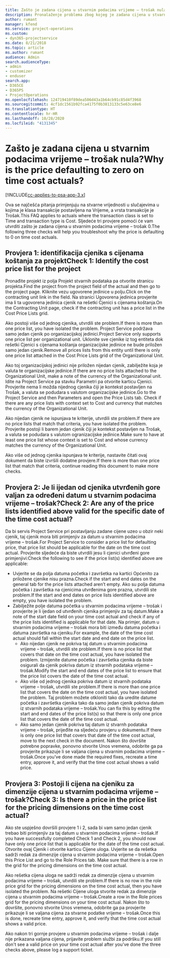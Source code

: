 ```yaml
---
title: Zašto je zadana cijena u stvarnim podacima vrijeme – trošak nula?
description: Pronalaženje problema zbog kojeg je zadana cijena u stvarnim podacima vrijeme – trošak 0.
author: rumant
manager: kfend
ms.service: project-operations
ms.custom:
- dyn365-projectservice
ms.date: 8/21/2018
ms.topic: article
ms.author: rumant
audience: Admin
search.audienceType:
- admin
- customizer
- enduser
search.app:
- D365CE
- D365PS
- ProjectOperations
ms.openlocfilehash: 124719410f89dea506d43a1b64cb91c85d4f3968
ms.sourcegitcommit: 4cf1dc1561b92fca4175f0b3813133c5e63ce8e6
ms.translationtype: HT
ms.contentlocale: hr-HR
ms.lasthandoff: 10/28/2020
ms.locfileid: "4131345"
---
```

# <a name="why-is-the-price-defaulting-to-zero-on-time-cost-actuals"></a><span data-ttu-id="6cb92-103">Zašto je zadana cijena u stvarnim podacima vrijeme – trošak nula?</span><span class="sxs-lookup"><span data-stu-id="6cb92-103">Why is the price defaulting to zero on time cost actuals?</span></span>

[!INCLUDE[cc-applies-to-psa-app-3.x](../includes/cc-applies-to-psa-app-3x.md)]

<span data-ttu-id="6cb92-104">Ova se najčešća pitanja primjenjuju na stvarne vrijednosti u slučajevima u kojima je klasa transakcije postavljena na Vrijeme, a vrsta transakcije je Trošak.</span><span class="sxs-lookup"><span data-stu-id="6cb92-104">This FAQ applies to actuals where the transaction class is set to Time and transaction type is Cost.</span></span> <span data-ttu-id="6cb92-105">Sljedeće tri provjere pomoći će vam utvrditi zašto je zadana cijena u stvarnim podacima vrijeme – trošak 0.</span><span class="sxs-lookup"><span data-stu-id="6cb92-105">The following three checks will help you troubleshoot why the price is defaulting to 0 on time cost actuals.</span></span>
 
## <a name="check-1-identify-the-cost-price-list-for-the-project"></a><span data-ttu-id="6cb92-106">Provjera 1: identifikacija cjenika s cijenama koštanja za projekt</span><span class="sxs-lookup"><span data-stu-id="6cb92-106">Check 1: Identify the cost price list for the project</span></span>

<span data-ttu-id="6cb92-107">Pronađite projekt iz polja Projekt stvarnih podataka pa otvorite stranicu projekta.</span><span class="sxs-lookup"><span data-stu-id="6cb92-107">Find the project from the project field of the actual and then go to the project page.</span></span> <span data-ttu-id="6cb92-108">Kliknite vezu ugovorene jedinice u polju.</span><span class="sxs-lookup"><span data-stu-id="6cb92-108">Click on the contracting unit link in the field.</span></span> <span data-ttu-id="6cb92-109">Na stranici Ugovorena jedinica provjerite ima li ta ugovorena jedinica cjenik na rešetki Cjenici s cijenama koštanja.</span><span class="sxs-lookup"><span data-stu-id="6cb92-109">On the Contracting Unit page, check if the contracting unit has a price list in the Cost Price Lists grid.</span></span>

<span data-ttu-id="6cb92-110">Ako postoji više od jednog cjenika, utvrdili ste problem.</span><span class="sxs-lookup"><span data-stu-id="6cb92-110">If there is more than one price list, you have isolated the problem.</span></span> <span data-ttu-id="6cb92-111">Project Service podržava samo jedan cjenik po organizacijskoj jedinici.</span><span class="sxs-lookup"><span data-stu-id="6cb92-111">Project Service only supports one price list per organizational unit.</span></span> <span data-ttu-id="6cb92-112">Uklonite sve cjenike iz tog entiteta dok rešetki Cjenici s cijenama koštanja organizacijske jedinice ne bude priložen samo jedan cjenik.</span><span class="sxs-lookup"><span data-stu-id="6cb92-112">Remove all prices lists from this entity until there is only one price list attached in the Cost Price Lists grid of the Organizational Unit.</span></span>

<span data-ttu-id="6cb92-113">Ako toj organizacijskoj jedinici nije priložen nijedan cjenik, zabilježite koja je valuta te organizacijske jedinice.</span><span class="sxs-lookup"><span data-stu-id="6cb92-113">If there are no price lists attached to the Organizational Unit, make a note of the currency of the Organizational unit.</span></span> <span data-ttu-id="6cb92-114">Idite na Project Service pa stavku Parametri pa otvorite karticu Cjenici. Provjerite nema li možda nijednog cjenika čiji je kontekst postavljen na Trošak, a valuta se podudara s valutom organizacijske jedinice.</span><span class="sxs-lookup"><span data-stu-id="6cb92-114">Go to the Project Service and then Parameters and open the Price Lists tab. Check if there are any price lists with context set to Cost and currency that matches the currency of the Organizational Unit.</span></span>
 
<span data-ttu-id="6cb92-115">Ako nijedan cjenik ne ispunjava te kriterije, utvrdili ste problem.</span><span class="sxs-lookup"><span data-stu-id="6cb92-115">If there are no price lists that match that criteria, you have isolated the problem.</span></span> <span data-ttu-id="6cb92-116">Provjerite postoji li barem jedan cjenik čiji je kontekst postavljen na Trošak, a valuta se podudara s valutom ogranizacijske jedinice.</span><span class="sxs-lookup"><span data-stu-id="6cb92-116">Make sure to have at least one price list whose context is set to Cost and whose currency matches the currency of the Organizational Unit.</span></span>

<span data-ttu-id="6cb92-117">Ako više od jednog cjenika ispunjava te kriterije, nastavite čitati ovaj dokument da biste izvršili dodatne provjere.</span><span class="sxs-lookup"><span data-stu-id="6cb92-117">If there is more than one price list that match that criteria, continue reading this document to make more checks.</span></span>

## <a name="check-2-are-any-of-the-price-lists-identified-above-valid-for-the-specific-date-of-the-time-cost-actual"></a><span data-ttu-id="6cb92-118">Provjera 2: Je li ijedan od cjenika utvrđenih gore valjan za određeni datum u stvarnim podacima vrijeme – trošak?</span><span class="sxs-lookup"><span data-stu-id="6cb92-118">Check 2: Are any of the price lists identified above valid for the specific date of the time cost actual?</span></span>

<span data-ttu-id="6cb92-119">Da bi servis Project Service pri postavljanju zadane cijene uzeo u obzir neki cjenik, taj cjenik mora biti primjenjiv za datum u stvarnim podacima vrijeme – trošak.</span><span class="sxs-lookup"><span data-stu-id="6cb92-119">For Project Service to consider a price list for defaulting price, that price list should be applicable for the date on the time cost actual.</span></span> <span data-ttu-id="6cb92-120">Provjerite sljedeće da biste utvrdili jesu li cjenici utvrđeni gore primjenjivi:</span><span class="sxs-lookup"><span data-stu-id="6cb92-120">Check the following to see if the price list(s) identified above are applicable:</span></span>

- <span data-ttu-id="6cb92-121">Uvjerite se da polja datuma početka i završetka na kartici Općenito za priložene cjenike nisu prazna.</span><span class="sxs-lookup"><span data-stu-id="6cb92-121">Check if the start and end dates on the general tab for the price lists attached aren’t empty.</span></span> <span data-ttu-id="6cb92-122">Ako su polja datuma početka i završetka na cjenicima utvrđenima gore prazna, utvrdili ste problem.</span><span class="sxs-lookup"><span data-stu-id="6cb92-122">If the start and end dates on price lists identified above are empty, you have isolated the problem.</span></span> 
- <span data-ttu-id="6cb92-123">Zabilježite polje datuma početka u stvarnim podacima vrijeme – trošak i provjerite je li ijedan od utvrđenih cjenika primjenjiv za taj datum.</span><span class="sxs-lookup"><span data-stu-id="6cb92-123">Make a note of the start date field on your time cost actual and check if any of the price lists identified is applicable for that date.</span></span> <span data-ttu-id="6cb92-124">Na primjer, datum u stvarnim podacima vrijeme – trošak mora biti između datuma početka i datuma završetka na cjeniku.</span><span class="sxs-lookup"><span data-stu-id="6cb92-124">For example, the date of the time cost actual should fall within the start date and end date on the price list.</span></span> 
    - <span data-ttu-id="6cb92-125">Ako nijedan cjenik ne pokriva taj datum u stvarnim podacima vrijeme – trošak, utvrdili ste problem.</span><span class="sxs-lookup"><span data-stu-id="6cb92-125">If there is no price list that covers that date on the time cost actual, you have isolated the problem.</span></span> <span data-ttu-id="6cb92-126">Izmijenite datume početka i završetka cjenika da biste osigurali da cjenik pokriva datum iz stvarnih podataka vrijeme – trošak.</span><span class="sxs-lookup"><span data-stu-id="6cb92-126">Modify the start and end dates of the price list to ensure that the price list covers the date of the time cost actual.</span></span> 
    - <span data-ttu-id="6cb92-127">Ako više od jednog cjenika pokriva datum iz stvarnih podataka vrijeme – trošak, utvrdili ste problem.</span><span class="sxs-lookup"><span data-stu-id="6cb92-127">If there is more than one price list that covers the date on the time cost actual, you have isolated the problem.</span></span> <span data-ttu-id="6cb92-128">Taj problem možete otkloniti tako da uredite datume početka i završetka cjenika tako da samo jedan cjenik pokriva datum iz stvarnih podataka vrijeme – trošak.</span><span class="sxs-lookup"><span data-stu-id="6cb92-128">You can fix this by editing the start and end dates of the price list(s) so that there is only one price list that covers the date of the time cost actual.</span></span> 
    - <span data-ttu-id="6cb92-129">Ako samo jedan cjenik pokriva taj datum iz stvarnh podataka vrijeme – trošak, prijeđite na sljedeću provjeru u dokumentu.</span><span class="sxs-lookup"><span data-stu-id="6cb92-129">If there is only one price list that covers that date of the time cost actual, move to the next check in the document.</span></span>
<span data-ttu-id="6cb92-130">Nakon što dovršite potrebne popravke, ponovno stvorite Unos vremena, odobrite ga pa provjerite prikazuje li se valjana cijena u stvarnim podacima vrijeme – trošak.</span><span class="sxs-lookup"><span data-stu-id="6cb92-130">Once you’ve done made the required fixes, recreate a time entry, approve it, and verify that the time cost actual shows a valid price.</span></span>

## <a name="check-3-is-there-a-price-in-the-price-list-for-the-pricing-dimensions-on-the-time-cost-actual"></a><span data-ttu-id="6cb92-131">Provjera 3: Postoji li cijena na cjeniku za dimenzije cijena u stvarnim podacima vrijeme – trošak?</span><span class="sxs-lookup"><span data-stu-id="6cb92-131">Check 3: Is there a price in the price list for the pricing dimensions on the time cost actual?</span></span>

<span data-ttu-id="6cb92-132">Ako ste uspješno dovršili provjere 1 i 2, sada bi vam samo jedan cjenik trebao biti primjenjiv za taj datum u stvarnim podacima vrijeme – trošak.</span><span class="sxs-lookup"><span data-stu-id="6cb92-132">If you have successfully completed Check 1 and Check 2, you should now have only one price list that is applicable for the date of the time cost actual.</span></span> <span data-ttu-id="6cb92-133">Otvorite ovaj Cjenik i otvorite karticu Cijene uloga. Uvjerite se da rešetka sadrži redak za dimenzije cijena u stvarnim podacima vrijeme – trošak.</span><span class="sxs-lookup"><span data-stu-id="6cb92-133">Open this Price List and go to the Role Prices tab. Make sure that there is a row in the grid for the pricing dimensions on the time cost actual.</span></span>

<span data-ttu-id="6cb92-134">Ako rešetka cijena uloga ne sadrži redak za dimenzije cijena u stvarnim podacima vrijeme – trošak, utvrdili ste problem.</span><span class="sxs-lookup"><span data-stu-id="6cb92-134">If there is no row in the role price grid for the pricing dimensions on the time cost actual, then you have isolated the problem.</span></span> <span data-ttu-id="6cb92-135">Na rešetki Cijene uloga stvorite redak za dimenzije cijena u stvarnim podacima vrijeme – trošak.</span><span class="sxs-lookup"><span data-stu-id="6cb92-135">Create a row in the Role prices grid for the pricing dimensions on your time cost actual.</span></span> <span data-ttu-id="6cb92-136">Nakon što to dovršite, ponovno stvorite Unos vremena, odobrite ga pa provjerite prikazuje li se valjana cijena za stvarne podatke vrijeme – trošak.</span><span class="sxs-lookup"><span data-stu-id="6cb92-136">Once this is done, recreate time entry, approve it, and verify that the time cost actual shows a valid price.</span></span>
 
<span data-ttu-id="6cb92-137">Ako nakon tri gornje provjere u stvarnim podacima vrijeme – trošak i dalje nije prikazana valjana cijena, prijavite problem službi za podršku.</span><span class="sxs-lookup"><span data-stu-id="6cb92-137">If you still don't see a valid price on your time cost actual after you’ve done the three checks above, please log a support ticket.</span></span>



